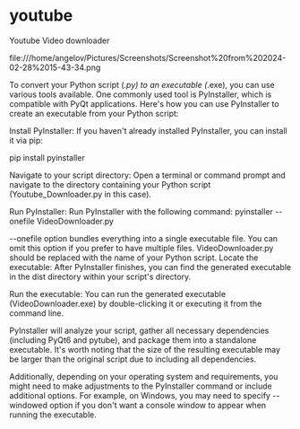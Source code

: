 # youtube
Youtube Video downloader



file:///home/angelov/Pictures/Screenshots/Screenshot%20from%202024-02-28%2015-43-34.png



 To convert your Python script (*.py) to an executable (*.exe), you can use various tools available. One commonly used tool is PyInstaller, which is compatible with PyQt applications. Here's how you can use PyInstaller to create an executable from your Python script:

 Install PyInstaller: If you haven't already installed PyInstaller, you can install it via pip:

pip install pyinstaller

Navigate to your script directory: Open a terminal or command prompt and navigate to the directory containing your Python script (Youtube_Downloader.py in this case).

Run PyInstaller: Run PyInstaller with the following command:
pyinstaller --onefile VideoDownloader.py



--onefile option bundles everything into a single executable file. You can omit this option if you prefer to have multiple files.
VideoDownloader.py should be replaced with the name of your Python script.
Locate the executable: After PyInstaller finishes, you can find the generated executable in the dist directory within your script's directory.

Run the executable: You can run the generated executable (VideoDownloader.exe) by double-clicking it or executing it from the command line.

PyInstaller will analyze your script, gather all necessary dependencies (including PyQt6 and pytube), and package them into a standalone executable. It's worth noting that the size of the resulting executable may be larger than the original script due to including all dependencies.

Additionally, depending on your operating system and requirements, you might need to make adjustments to the PyInstaller command or include additional options. For example, on Windows, you may need to specify --windowed option if you don't want a console window to appear when running the executable.
